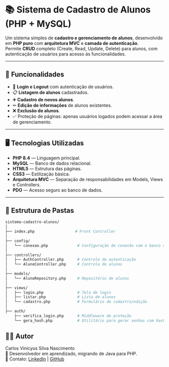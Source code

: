 # 📚 Sistema de Cadastro de Alunos (PHP + MySQL)

Um sistema simples de **cadastro e gerenciamento de alunos**, desenvolvido em **PHP puro** com **arquitetura MVC** e **camada de autenticação**.  
Permite **CRUD** completo (Create, Read, Update, Delete) para alunos, com autenticação de usuários para acesso às funcionalidades.

---

## 🚀 Funcionalidades

- 🔐 **Login e Logout** com autenticação de usuários.
- 📋 **Listagem de alunos** cadastrados.
- ➕ **Cadastro de novos alunos**.
- ✏ **Edição de informações** de alunos existentes.
- ❌ **Exclusão de alunos**.
- ✅ Proteção de páginas: apenas usuários logados podem acessar a área de gerenciamento.

---

## 🖥 Tecnologias Utilizadas

- **PHP 8.4** — Linguagem principal.
- **MySQL** — Banco de dados relacional.
- **HTML5** — Estrutura das páginas.
- **CSS3** — Estilização básica.
- **Arquitetura MVC** — Separação de responsabilidades em Models, Views e Controllers.
- **PDO** — Acesso seguro ao banco de dados.

---

## 📂 Estrutura de Pastas

```bash
sistema-cadastro-alunos/
│
├── index.php                  # Front Controller
│
├── config/
│   └── conexao.php             # Configuração de conexão com o banco de dados
│
├── controllers/
│   ├── AuthController.php      # Controle de autenticação
│   └── AlunoController.php     # Controle de alunos
│
├── models/
│   └── AlunoRepository.php     # Repositório de alunos
│
├── views/
│   ├── login.php               # Tela de login
│   ├── listar.php              # Lista de alunos
│   └── cadastro.php            # Formulário de cadastro/edição
│
├── auth/
    ├── verifica_login.php      # Middleware de proteção
    └── gera_hash.php           # Utilitário para gerar senhas com hash
```

## 👨‍💻 Autor

Carlos Vinícyus Silva Nascimento <br>
📌 Desenvolvedor em aprendizado, migrando de Java para PHP. <br>
📧 Contato: [LinkedIn](www.linkedin.com/in/carlosvinicyuss) | [GitHub](https://github.com/carlosvinicyuss07)
